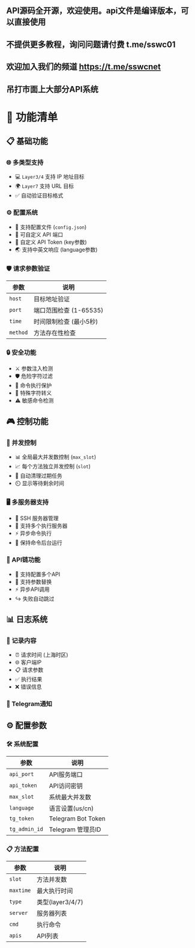 ## API源码全开源，欢迎使用。api文件是编译版本，可以直接使用
## 不提供更多教程，询问问题请付费 t.me/sswc01

## 欢迎加入我们的频道 https://t.me/sswcnet
## 吊打市面上大部分API系统


# 🚀 功能清单

## 📋 基础功能
### 🌐 多类型支持
- 💻 `Layer3/4` 支持 IP 地址目标
- 🌍 `Layer7` 支持 URL 目标
- ✅ 自动验证目标格式

### ⚙️ 配置系统
- 📝 支持配置文件 (`config.json`)
- 🔌 可自定义 API 端口
- 🔑 自定义 API Token (key参数)
- 🌏 支持中英文响应 (language参数)

### 🛡️ 请求参数验证
| 参数 | 说明 |
|------|------|
| `host` | 目标地址验证 |
| `port` | 端口范围检查 (1-65535) |
| `time` | 时间限制检查 (最小5秒) |
| `method` | 方法存在性检查 |

### 🔒 安全功能
- ⚔️ 参数注入检测
- 🛡️ 危险字符过滤
- 🔐 命令执行保护
- 🔰 特殊字符转义
- ⚠️ 敏感命令检测

## 🎮 控制功能
### 🔄 并发控制
- 📊 全局最大并发数控制 (`max_slot`)
- 📈 每个方法独立并发控制 (`slot`)
- 🧹 自动清理过期任务
- ⏲️ 显示等待剩余时间

### 🖥️ 多服务器支持
- 🔗 SSH 服务器管理
- 📡 支持多个执行服务器
- ⚡ 异步命令执行
- 🔄 保持命令后台运行

### 🔗 API链功能
- 🔌 支持配置多个API
- 🔄 支持参数替换
- ⚡ 异步API调用
- ↪️ 失败自动跳过

## 📊 日志系统
### 📝 记录内容
- ⏰ 请求时间 (上海时区)
- 🌐 客户端IP
- 📋 请求参数
- ✅ 执行结果
- ❌ 错误信息

### 🤖 Telegram通知
## ⚙️ 配置参数
### 🛠️ 系统配置
| 参数 | 说明 |
|------|------|
| `api_port` | API服务端口 |
| `api_token` | API访问密钥 |
| `max_slot` | 系统最大并发数 |
| `language` | 语言设置(us/cn) |
| `tg_token` | Telegram Bot Token |
| `tg_admin_id` | Telegram 管理员ID |

### 📋 方法配置
| 参数 | 说明 |
|------|------|
| `slot` | 方法并发数 |
| `maxtime` | 最大执行时间 |
| `type` | 类型(layer3/4/7) |
| `server` | 服务器列表 |
| `cmd` | 执行命令 |
| `apis` | API列表 |
